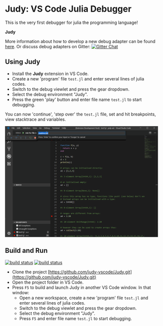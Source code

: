 # Judy: VS Code Julia Debugger

This is the very first debugger for julia the programming language!

**Judy**

More information about how to develop a new debug adapter can be found
[here](https://code.visualstudio.com/docs/extensions/example-debuggers).
Or discuss debug adapters on Gitter:
[![Gitter Chat](https://img.shields.io/badge/chat-online-brightgreen.svg)](https://gitter.im/Microsoft/vscode)

## Using Judy

* Install the **Judy** extension in VS Code.
* Create a new 'program' file `test.jl` and enter several lines of julia codes.
* Switch to the debug viewlet and press the gear dropdown.
* Select the debug environment "Judy".
* Press the green 'play' button and enter file name `test.jl` to start debugging.

You can now 'continue', 'step over' the `test.jl` file, set and hit breakpoints, view stacktrace and variables.

![Judy](https://raw.githubusercontent.com/judy-vscode/Adapter/develop/images/judy.gif)

## Build and Run

[![build status](https://travis-ci.org/Microsoft/vscode-mock-debug.svg?branch=master)](https://travis-ci.org/Microsoft/vscode-mock-debug)
[![build status](https://ci.appveyor.com/api/projects/status/empmw5q1tk6h1fly/branch/master?svg=true)](https://ci.appveyor.com/project/weinand/vscode-mock-debug)


* Clone the project [https://github.com/judy-vscode/Judy.git](https://github.com/judy-vscode/Judy.git)
* Open the project folder in VS Code.
* Press `F5` to build and launch Judy in another VS Code window. In that window:
  * Open a new workspace, create a new 'program' file `test.jl` and enter several lines of julia codes.
  * Switch to the debug viewlet and press the gear dropdown.
  * Select the debug environment "Judy".
  * Press `F5` and enter file name `test.jl` to start debugging.
